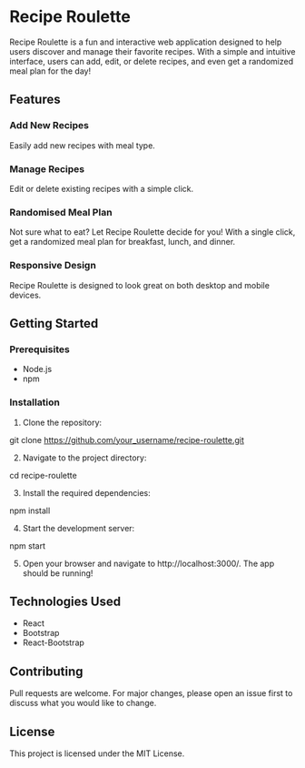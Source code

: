 # Recipe Roulette
Recipe Roulette is a fun and interactive web application designed to help users discover and manage their favorite recipes. With a simple and intuitive interface, users can add, edit, or delete recipes, and even get a randomized meal plan for the day!

## Features
### Add New Recipes
Easily add new recipes with meal type.

### Manage Recipes
Edit or delete existing recipes with a simple click.

### Randomised Meal Plan
Not sure what to eat? Let Recipe Roulette decide for you! With a single click, get a randomized meal plan for breakfast, lunch, and dinner.

### Responsive Design
Recipe Roulette is designed to look great on both desktop and mobile devices.

## Getting Started
### Prerequisites
* Node.js
* npm

### Installation
1. Clone the repository:

git clone https://github.com/your_username/recipe-roulette.git

2. Navigate to the project directory:

cd recipe-roulette

3. Install the required dependencies:

npm install 

4. Start the development server:

npm start

5. Open your browser and navigate to http://localhost:3000/. The app should be running!

## Technologies Used
* React
* Bootstrap
* React-Bootstrap

## Contributing
Pull requests are welcome. For major changes, please open an issue first to discuss what you would like to change.

## License
This project is licensed under the MIT License.
